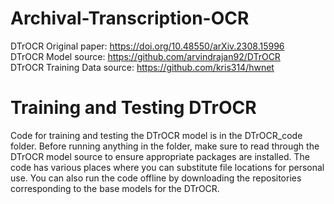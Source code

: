 # Archival-Transcription-OCR

DTrOCR Original paper: https://doi.org/10.48550/arXiv.2308.15996 <br>
DTrOCR Model source: https://github.com/arvindrajan92/DTrOCR <br>
DTrOCR Training Data source: https://github.com/kris314/hwnet <br>

# Training and Testing DTrOCR

Code for training and testing the DTrOCR model is in the DTrOCR_code folder. Before running anything in the folder, make sure to read through the DTrOCR model source to ensure appropriate packages are installed. The code has various places where you can substitute file locations for personal use. You can also run the code offline by downloading the repositories corresponding to the base models for the DTrOCR.
